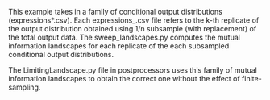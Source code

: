 This example takes in a family of conditional output distributions (expressions*.csv). Each expressions<n>_<k>.csv file refers to the k-th replicate of the output distribution obtained using 1/n subsample (with replacement) of the total output data. The sweep_landscapes.py computes the mutual information landscapes for each replicate of the each subsampled conditional output distributions.

The LimitingLandscape.py file in postprocessors uses this family of mutual information landscapes to obtain the correct one without the effect of finite-sampling.
